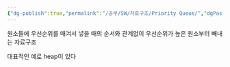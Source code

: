 ```yaml
---
{"dg-publish":true,"permalink":"/공부/SW/자료구조/Priority Queue/","dgPassFrontmatter":true}
---
```


원소들에 우선순위를 매겨서 넣을 때의 순서와 관계없이 우선순위가 높은 원소부터 빼내는 자료구조

대표적인 예로 heap이 있다
